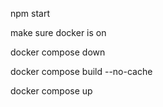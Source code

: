 npm start

make sure docker is on

docker compose down

docker compose build --no-cache

docker compose up
